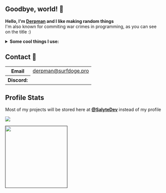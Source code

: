 ## Goodbye, world! 👋
**Hello, I'm [Derpman](https://github.com/DerpmanDev) and I like making random things**
<br>
I'm also known for commiting war crimes in programming, as you can see on the title :)

<details><summary><strong>Some cool things I use:</strong></summary>
- Node.JS
  <br>
- Python
  <br>
- HTML
  <br>
- CSS
  <br>
- JavaScript
  <br>
- Git
  <br>
- Linux
  <br>
- VSCode
  <br>
- Discord.js
  <br>
- Discord.py
  <br>
- PostgreSQL
  <br>
- TypeScript
  <br>
- Bash/Shell
  <br>
- React
  <br>
- Vite (learning)
  <br>
- Replit
  <br>
- cloudflare
  <br>
- Markdown
  <br>
- Astro
  <br>
- Tailwind
  <br>
- DaisyUI
</details>

## Contact 📩

<table>
  <tr>
    <th><a>Email</a></th>
    <td><a href="mailto:derpman@surfdoge.pro">derpman@surfdoge.pro</a></td>
  </tr>
  <tr>
    <th><a>Discord:</a></th>
    <td><img src="https://dcbadge.limes.pink/api/shield/709931479630741555" alt="" /></td>
  </tr>
</table>

## Profile Stats
Most of my projects will be stored here at **[@SalyteDev](https://github.com/SalyteDev)** instead of my profile
<br>

![](https://komarev.com/ghpvc/?username=DerpmanDev)

<a href=""><img height=200 align="center" src="https://github-readme-stats.vercel.app/api/top-langs?username=DerpmanDev&layout=compact&langs_count=8&card_width=320&theme=transparent" /></a>
